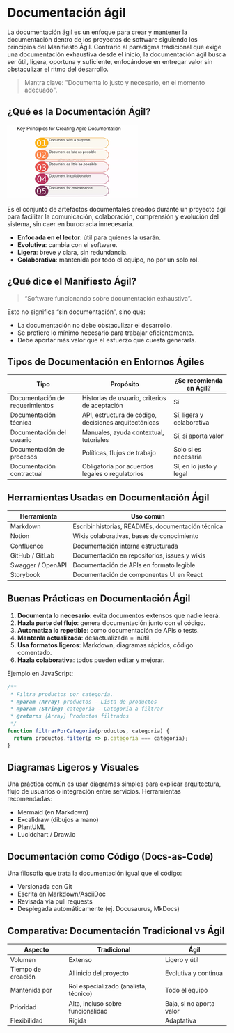 # **Documentación ágil**

La documentación ágil es un enfoque para crear y mantener la documentación dentro de los proyectos de software siguiendo los principios del Manifiesto Ágil. Contrario al paradigma tradicional que exige una documentación exhaustiva desde el inicio, la documentación ágil busca ser útil, ligera, oportuna y suficiente, enfocándose en entregar valor sin obstaculizar el ritmo del desarrollo.

> Mantra clave: "Documenta lo justo y necesario, en el momento adecuado".



## ¿Qué es la Documentación Ágil?

![Documentación ágil | 720](./imagenes/documentacion_agil.png)

Es el conjunto de artefactos documentales creados durante un proyecto ágil para facilitar la comunicación, colaboración, comprensión y evolución del sistema, sin caer en burocracia innecesaria.
- **Enfocada en el lector**: útil para quienes la usarán.
- **Evolutiva**: cambia con el software.
- **Ligera**: breve y clara, sin redundancia.
- **Colaborativa**: mantenida por todo el equipo, no por un solo rol.



## ¿Qué dice el Manifiesto Ágil?

> “Software funcionando sobre documentación exhaustiva”.

Esto no significa “sin documentación”, sino que:
- La documentación no debe obstaculizar el desarrollo.
- Se prefiere lo mínimo necesario para trabajar eficientemente.
- Debe aportar más valor que el esfuerzo que cuesta generarla.



## Tipos de Documentación en Entornos Ágiles

| Tipo                            | Propósito                                             | ¿Se recomienda en Ágil?   |
| ------------------------------- | ----------------------------------------------------- | ------------------------- |
| Documentación de requerimientos | Historias de usuario, criterios de aceptación         | Sí                        |
| Documentación técnica           | API, estructura de código, decisiones arquitectónicas | Sí, ligera y colaborativa |
| Documentación del usuario       | Manuales, ayuda contextual, tutoriales                | Sí, si aporta valor       |
| Documentación de procesos       | Políticas, flujos de trabajo                          | Solo si es necesaria      |
| Documentación contractual       | Obligatoria por acuerdos legales o regulatorios       | Sí, en lo justo y legal   |



## Herramientas Usadas en Documentación Ágil

| Herramienta       | Uso común                                          |
| ----------------- | -------------------------------------------------- |
| Markdown          | Escribir historias, READMEs, documentación técnica |
| Notion            | Wikis colaborativas, bases de conocimiento         |
| Confluence        | Documentación interna estructurada                 |
| GitHub / GitLab   | Documentación en repositorios, issues y wikis      |
| Swagger / OpenAPI | Documentación de APIs en formato legible           |
| Storybook         | Documentación de componentes UI en React           |



## Buenas Prácticas en Documentación Ágil

1. **Documenta lo necesario**: evita documentos extensos que nadie leerá.    
2. **Hazla parte del flujo**: genera documentación junto con el código.
3. **Automatiza lo repetible**: como documentación de APIs o tests.
4. **Mantenla actualizada**: desactualizada = inútil.
5. **Usa formatos ligeros**: Markdown, diagramas rápidos, código comentado.
6. **Hazla colaborativa**: todos pueden editar y mejorar.

Ejemplo en JavaScript:
```js
/**
 * Filtra productos por categoría.
 * @param {Array} productos - Lista de productos
 * @param {String} categoria - Categoría a filtrar
 * @returns {Array} Productos filtrados
 */
function filtrarPorCategoria(productos, categoria) {
  return productos.filter(p => p.categoria === categoria);
}
```



## Diagramas Ligeros y Visuales

Una práctica común es usar diagramas simples para explicar arquitectura, flujo de usuarios o integración entre servicios. Herramientas recomendadas:
- Mermaid (en Markdown)
- Excalidraw (dibujos a mano)
- PlantUML
- Lucidchart / Draw.io



## Documentación como Código (Docs-as-Code)

Una filosofía que trata la documentación igual que el código:
- Versionada con Git
- Escrita en Markdown/AsciiDoc
- Revisada vía pull requests
- Desplegada automáticamente (ej. Docusaurus, MkDocs)



## Comparativa: Documentación Tradicional vs Ágil

|Aspecto|Tradicional|Ágil|
|---|---|---|
|Volumen|Extenso|Ligero y útil|
|Tiempo de creación|Al inicio del proyecto|Evolutiva y continua|
|Mantenida por|Rol especializado (analista, técnico)|Todo el equipo|
|Prioridad|Alta, incluso sobre funcionalidad|Baja, si no aporta valor|
|Flexibilidad|Rígida|Adaptativa|